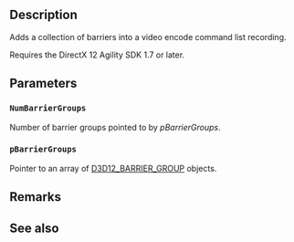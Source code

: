 ## Description

Adds a collection of barriers into a video encode command list recording.

Requires the DirectX 12 Agility SDK 1.7 or later.

## Parameters

### `NumBarrierGroups`

Number of barrier groups pointed to by *pBarrierGroups*.

### `pBarrierGroups`

Pointer to an array of [D3D12_BARRIER_GROUP](https://learn.microsoft.com/windows/win32/api/d3d12/ns-d3d12-d3d12_barrier_group) objects.

## Remarks

## See also